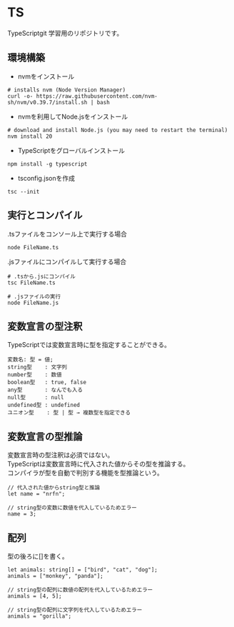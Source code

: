 # TS
TypeScriptgit 学習用のリポジトリです。


## 環境構築
- nvmをインストール
```
# installs nvm (Node Version Manager)
curl -o- https://raw.githubusercontent.com/nvm-sh/nvm/v0.39.7/install.sh | bash
```

- nvmを利用してNode.jsをインストール
```
# download and install Node.js (you may need to restart the terminal)
nvm install 20
```

- TypeScriptをグローバルインストール
```
npm install -g typescript
```

- tsconfig.jsonを作成
```
tsc --init
```


## 実行とコンパイル
.tsファイルをコンソール上で実行する場合
```
node FileName.ts
```

.jsファイルにコンパイルして実行する場合
```
# .tsから.jsにコンパイル
tsc FileName.ts

# .jsファイルの実行
node FileName.js
```



## 変数宣言の型注釈
TypeScriptでは変数宣言時に型を指定することができる。

```
変数名: 型 = 値;
string型    : 文字列
number型    : 数値
boolean型   : true, false
any型       : なんでも入る
null型      : null
undefined型 : undefined
ユニオン型    : 型 | 型 → 複数型を指定できる
```



## 変数宣言の型推論
変数宣言時の型注釈は必須ではない。\
TypeScriptは変数宣言時に代入された値からその型を推論する。\
コンパイラが型を自動で判別する機能を型推論という。
```
// 代入された値からstring型と推論
let name = "nrfn";

// string型の変数に数値を代入しているためエラー
name = 3;
```



##  配列
型の後ろに[]を書く。
```
let animals: string[] = ["bird", "cat", "dog"];
animals = ["monkey", "panda"];

// string型の配列に数値の配列を代入しているためエラー
animals = [4, 5];

// string型の配列に文字列を代入しているためエラー
animals = "gorilla"; 
```